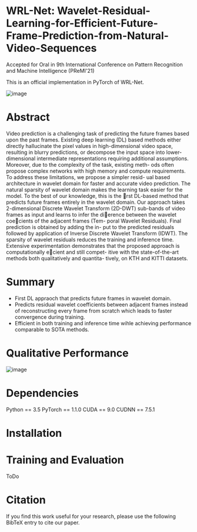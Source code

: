 # WRL-Net: Wavelet-Residual-Learning-for-Efficient-Future-Frame-Prediction-from-Natural-Video-Sequences

Accepted for Oral in 9th International Conference on Pattern Recognition and Machine Intelligence (PReMI'21)

This is an official implementation in PyTorch of WRL-Net. 

![image](https://user-images.githubusercontent.com/8327102/143667515-9d41427d-26f2-4735-90cf-14d10576662c.png)

# Abstract
Video prediction is a challenging task of predicting the future
frames based upon the past frames. Existing deep learning (DL) based
methods either directly hallucinate the pixel values in high-dimensional
video space, resulting in blurry predictions, or decompose the input space
into lower-dimensional intermediate representations requiring additional
assumptions. Moreover, due to the complexity of the task, existing meth-
ods often propose complex networks with high memory and compute
requirements. To address these limitations, we propose a simpler resid-
ual based architecture in wavelet domain for faster and accurate video
prediction. The natural sparsity of wavelet domain makes the learning
task easier for the model. To the best of our knowledge, this is the rst
DL-based method that predicts future frames entirely in the wavelet
domain. Our approach takes 2-dimensional Discrete Wavelet Transform
(2D-DWT) sub-bands of video frames as input and learns to infer the
dierence between the wavelet coecients of the adjacent frames (Tem-
poral Wavelet Residuals). Final prediction is obtained by adding the in-
put to the predicted residuals followed by application of Inverse Discrete
Wavelet Transform (IDWT). The sparsity of wavelet residuals reduces
the training and inference time. Extensive experimentation demonstrates
that the proposed approach is computationally ecient and still compet-
itive with the state-of-the-art methods both qualitatively and quantita-
tively, on KTH and KITTI datasets.

# Summary
* First DL appraoch that predicts future frames in wavelet domain.
* Predicts residual wavelet coefficients between adjacent frames instead of reconstructing every frame from scratch which leads to faster convergence during training.
* Efficient in both training and inference time wihle achieving performance comparable to SOTA methods.

# Qualitative Performance
![image](https://user-images.githubusercontent.com/8327102/143667685-82b9c0fa-2f6e-49bf-9402-6300f6a0debc.png)

# Dependencies
Python == 3.5
PyTorch == 1.1.0
CUDA == 9.0
CUDNN == 7.5.1

# Installation



# Training and Evaluation
ToDo


# Citation
If you find this work useful for your research, please use the following BibTeX entry to cite our paper.





